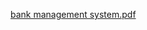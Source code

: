 
[bank management system.pdf](https://github.com/Rashmi9818/M1_Bank-management-system/files/7589281/bank.management.system.pdf)
